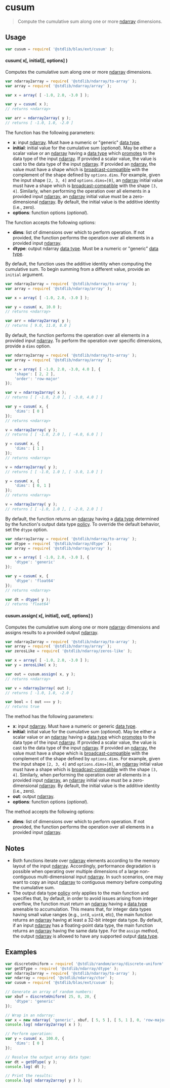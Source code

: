 <!--

@license Apache-2.0

Copyright (c) 2025 The Stdlib Authors.

Licensed under the Apache License, Version 2.0 (the "License");
you may not use this file except in compliance with the License.
You may obtain a copy of the License at

   http://www.apache.org/licenses/LICENSE-2.0

Unless required by applicable law or agreed to in writing, software
distributed under the License is distributed on an "AS IS" BASIS,
WITHOUT WARRANTIES OR CONDITIONS OF ANY KIND, either express or implied.
See the License for the specific language governing permissions and
limitations under the License.

-->

# cusum

> Compute the cumulative sum along one or more [ndarray][@stdlib/ndarray/ctor] dimensions.

<section class="usage">

## Usage

```javascript
var cusum = require( '@stdlib/blas/ext/cusum' );
```

#### cusum( x\[, initial]\[, options] )

Computes the cumulative sum along one or more [ndarray][@stdlib/ndarray/ctor] dimensions.

```javascript
var ndarray2array = require( '@stdlib/ndarray/to-array' );
var array = require( '@stdlib/ndarray/array' );

var x = array( [ -1.0, 2.0, -3.0 ] );

var y = cusum( x );
// returns <ndarray>

var arr = ndarray2array( y );
// returns [ -1.0, 1.0, -2.0 ]
```

The function has the following parameters:

-   **x**: input [ndarray][@stdlib/ndarray/ctor]. Must have a numeric or "generic" [data type][@stdlib/ndarray/dtypes].
-   **initial**: initial value for the cumulative sum (_optional_). May be either a scalar value or an [ndarray][@stdlib/ndarray/ctor] having a [data type][@stdlib/ndarray/dtypes] which [promotes][@stdlib/ndarray/promotion-rules] to the data type of the input [ndarray][@stdlib/ndarray/ctor]. If provided a scalar value, the value is cast to the data type of the input [ndarray][@stdlib/ndarray/ctor]. If provided an [ndarray][@stdlib/ndarray/ctor], the value must have a shape which is [broadcast-compatible][@stdlib/ndarray/base/broadcast-shapes] with the complement of the shape defined by `options.dims`. For example, given the input shape `[2, 3, 4]` and `options.dims=[0]`, an [ndarray][@stdlib/ndarray/ctor] initial value must have a shape which is [broadcast-compatible][@stdlib/ndarray/base/broadcast-shapes] with the shape `[3, 4]`. Similarly, when performing the operation over all elements in a provided input [ndarray][@stdlib/ndarray/ctor], an [ndarray][@stdlib/ndarray/ctor] initial value must be a zero-dimensional [ndarray][@stdlib/ndarray/ctor]. By default, the initial value is the additive identity (i.e., zero).
-   **options**: function options (_optional_).

The function accepts the following options:

-   **dims**: list of dimensions over which to perform operation. If not provided, the function performs the operation over all elements in a provided input [ndarray][@stdlib/ndarray/ctor].
-   **dtype**: output ndarray [data type][@stdlib/ndarray/dtypes]. Must be a numeric or "generic" [data type][@stdlib/ndarray/dtypes].

By default, the function uses the additive identity when computing the cumulative sum. To begin summing from a different value, provide an `initial` argument.

```javascript
var ndarray2array = require( '@stdlib/ndarray/to-array' );
var array = require( '@stdlib/ndarray/array' );

var x = array( [ -1.0, 2.0, -3.0 ] );

var y = cusum( x, 10.0 );
// returns <ndarray>

var arr = ndarray2array( y );
// returns [ 9.0, 11.0, 8.0 ]
```

By default, the function performs the operation over all elements in a provided input [ndarray][@stdlib/ndarray/ctor]. To perform the operation over specific dimensions, provide a `dims` option.

```javascript
var ndarray2array = require( '@stdlib/ndarray/to-array' );
var array = require( '@stdlib/ndarray/array' );

var x = array( [ -1.0, 2.0, -3.0, 4.0 ], {
    'shape': [ 2, 2 ],
    'order': 'row-major'
});

var v = ndarray2array( x );
// returns [ [ -1.0, 2.0 ], [ -3.0, 4.0 ] ]

var y = cusum( x, {
    'dims': [ 0 ]
});
// returns <ndarray>

v = ndarray2array( y );
// returns [ [ -1.0, 2.0 ], [ -4.0, 6.0 ] ]

y = cusum( x, {
    'dims': [ 1 ]
});
// returns <ndarray>

v = ndarray2array( y );
// returns [ [ -1.0, 1.0 ], [ -3.0, 1.0 ] ]

y = cusum( x, {
    'dims': [ 0, 1 ]
});
// returns <ndarray>

v = ndarray2array( y );
// returns [ [ -1.0, 1.0 ], [ -2.0, 2.0 ] ]
```

By default, the function returns an [ndarray][@stdlib/ndarray/ctor] having a [data type][@stdlib/ndarray/dtypes] determined by the function's output data type [policy][@stdlib/ndarray/output-dtype-policies]. To override the default behavior, set the `dtype` option.

```javascript
var ndarray2array = require( '@stdlib/ndarray/to-array' );
var dtype = require( '@stdlib/ndarray/dtype' );
var array = require( '@stdlib/ndarray/array' );

var x = array( [ -1.0, 2.0, -3.0 ], {
    'dtype': 'generic'
});

var y = cusum( x, {
    'dtype': 'float64'
});
// returns <ndarray>

var dt = dtype( y );
// returns 'float64'
```

#### cusum.assign( x\[, initial], out\[, options] )

Computes the cumulative sum along one or more [ndarray][@stdlib/ndarray/ctor] dimensions and assigns results to a provided output [ndarray][@stdlib/ndarray/ctor].

```javascript
var ndarray2array = require( '@stdlib/ndarray/to-array' );
var array = require( '@stdlib/ndarray/array' );
var zerosLike = require( '@stdlib/ndarray/zeros-like' );

var x = array( [ -1.0, 2.0, -3.0 ] );
var y = zerosLike( x );

var out = cusum.assign( x, y );
// returns <ndarray>

var v = ndarray2array( out );
// returns [ -1.0, 1.0, -2.0 ]

var bool = ( out === y );
// returns true
```

The method has the following parameters:

-   **x**: input [ndarray][@stdlib/ndarray/ctor]. Must have a numeric or generic [data type][@stdlib/ndarray/dtypes].
-   **initial**: initial value for the cumulative sum (_optional_). May be either a scalar value or an [ndarray][@stdlib/ndarray/ctor] having a [data type][@stdlib/ndarray/dtypes] which [promotes][@stdlib/ndarray/promotion-rules] to the data type of the input [ndarray][@stdlib/ndarray/ctor]. If provided a scalar value, the value is cast to the data type of the input [ndarray][@stdlib/ndarray/ctor]. If provided an [ndarray][@stdlib/ndarray/ctor], the value must have a shape which is [broadcast-compatible][@stdlib/ndarray/base/broadcast-shapes] with the complement of the shape defined by `options.dims`. For example, given the input shape `[2, 3, 4]` and `options.dims=[0]`, an [ndarray][@stdlib/ndarray/ctor] initial value must have a shape which is [broadcast-compatible][@stdlib/ndarray/base/broadcast-shapes] with the shape `[3, 4]`. Similarly, when performing the operation over all elements in a provided input [ndarray][@stdlib/ndarray/ctor], an [ndarray][@stdlib/ndarray/ctor] initial value must be a zero-dimensional [ndarray][@stdlib/ndarray/ctor]. By default, the initial value is the additive identity (i.e., zero).
-   **out**: output [ndarray][@stdlib/ndarray/ctor].
-   **options**: function options (_optional_).

The method accepts the following options:

-   **dims**: list of dimensions over which to perform operation. If not provided, the function performs the operation over all elements in a provided input [ndarray][@stdlib/ndarray/ctor].

</section>

<!-- /.usage -->

<section class="notes">

## Notes

-   Both functions iterate over [ndarray][@stdlib/ndarray/ctor] elements according to the memory layout of the input [ndarray][@stdlib/ndarray/ctor]. Accordingly, performance degradation is possible when operating over multiple dimensions of a large non-contiguous multi-dimensional input [ndarray][@stdlib/ndarray/ctor]. In such scenarios, one may want to copy an input [ndarray][@stdlib/ndarray/ctor] to contiguous memory before computing the cumulative sum.
-   The output data type [policy][@stdlib/ndarray/output-dtype-policies] only applies to the main function and specifies that, by default, in order to avoid issues arising from integer overflow, the function must return an [ndarray][@stdlib/ndarray/ctor] having a [data type][@stdlib/ndarray/dtypes] amenable to accumulation. This means that, for integer data types having small value ranges (e.g., `int8`, `uint8`, etc), the main function returns an [ndarray][@stdlib/ndarray/ctor] having at least a 32-bit integer data type. By default, if an input [ndarray][@stdlib/ndarray/ctor] has a floating-point data type, the main function returns an [ndarray][@stdlib/ndarray/ctor] having the same data type. For the `assign` method, the output [ndarray][@stdlib/ndarray/ctor] is allowed to have any supported output [data type][@stdlib/ndarray/dtypes].

</section>

<!-- /.notes -->

<section class="examples">

## Examples

<!-- eslint no-undef: "error" -->

```javascript
var discreteUniform = require( '@stdlib/random/array/discrete-uniform' );
var getDType = require( '@stdlib/ndarray/dtype' );
var ndarray2array = require( '@stdlib/ndarray/to-array' );
var ndarray = require( '@stdlib/ndarray/ctor' );
var cusum = require( '@stdlib/blas/ext/cusum' );

// Generate an array of random numbers:
var xbuf = discreteUniform( 25, 0, 20, {
    'dtype': 'generic'
});

// Wrap in an ndarray:
var x = new ndarray( 'generic', xbuf, [ 5, 5 ], [ 5, 1 ], 0, 'row-major' );
console.log( ndarray2array( x ) );

// Perform operation:
var y = cusum( x, 100.0, {
    'dims': [ 0 ]
});

// Resolve the output array data type:
var dt = getDType( y );
console.log( dt );

// Print the results:
console.log( ndarray2array( y ) );
```

</section>

<!-- /.examples -->

<!-- Section for related `stdlib` packages. Do not manually edit this section, as it is automatically populated. -->

<section class="related">

</section>

<!-- /.related -->

<!-- Section for all links. Make sure to keep an empty line after the `section` element and another before the `/section` close. -->

<section class="links">

[@stdlib/ndarray/ctor]: https://github.com/stdlib-js/ndarray-ctor

[@stdlib/ndarray/dtypes]: https://github.com/stdlib-js/ndarray-dtypes

[@stdlib/ndarray/promotion-rules]: https://github.com/stdlib-js/ndarray-promotion-rules

[@stdlib/ndarray/output-dtype-policies]: https://github.com/stdlib-js/ndarray-output-dtype-policies

[@stdlib/ndarray/base/broadcast-shapes]: https://github.com/stdlib-js/ndarray-base-broadcast-shapes

</section>

<!-- /.links -->
